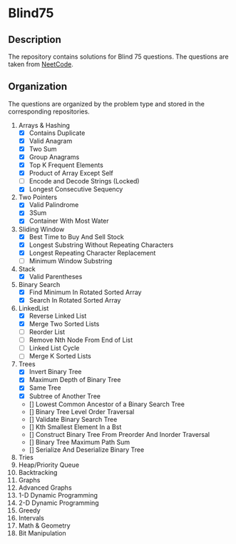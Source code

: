 # Blind75

## Description
The repository contains solutions for Blind 75 questions. The questions are taken from [NeetCode](https://neetcode.io/practice).

## Organization 
The questions are organized by the problem type and stored in the corresponding repositories.

1. Arrays & Hashing
   - [x] Contains Duplicate
   - [x] Valid Anagram
   - [x] Two Sum
   - [x] Group Anagrams
   - [x] Top K Frequent Elements
   - [x] Product of Array Except Self
   - [ ] Encode and Decode Strings (Locked)
   - [x] Longest Consecutive Sequency
2. Two Pointers
   - [x] Valid Palindrome
   - [x] 3Sum
   - [x] Container With Most Water
4. Sliding Window
   - [x] Best Time to Buy And Sell Stock
   - [x] Longest Substring Without Repeating Characters
   - [x] Longest Repeating Character Replacement
   - [ ] Minimum Window Substring
6. Stack
   - [x] Valid Parentheses
8. Binary Search
   - [x] Find Minimum In Rotated Sorted Array
   - [x] Search In Rotated Sorted Array
10. LinkedList
    - [x] Reverse Linked List
    - [x] Merge Two Sorted Lists
    - [ ] Reorder List
    - [ ] Remove Nth Node From End of List
    - [ ] Linked List Cycle
    - [ ] Merge K Sorted Lists
12. Trees
    - [x] Invert Binary Tree
    - [x] Maximum Depth of Binary Tree
    - [x] Same Tree
    - [x] Subtree of Another Tree
    - [] Lowest Common Ancestor of a Binary Search Tree
    - [] Binary Tree Level Order Traversal
    - [] Validate Binary Search Tree
    - [] Kth Smallest Element In a Bst
    - [] Construct Binary Tree From Preorder And Inorder Traversal
    - [] Binary Tree Maximum Path Sum
    - [] Serialize And Deserialize Binary Tree 
14. Tries
15. Heap/Priority Queue
16. Backtracking
17. Graphs
18. Advanced Graphs
19. 1-D Dynamic Programming
20. 2-D Dynamic Programming
21. Greedy
22. Intervals
23. Math & Geometry
24. Bit Manipulation  
